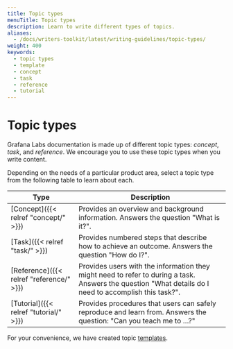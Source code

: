 ```yaml
---
title: Topic types
menuTitle: Topic types
description: Learn to write different types of topics.
aliases:
  - /docs/writers-toolkit/latest/writing-guidelines/topic-types/
weight: 400
keywords:
  - topic types
  - template
  - concept
  - task
  - reference
  - tutorial
---
```


# Topic types

Grafana Labs documentation is made up of different topic types: _concept_, _task_, and _reference_. We encourage you to use these topic types when you write content.

Depending on the needs of a particular product area, select a topic type from the following table to learn about each.

| Type                                     | Description                                                                                                                                            |
| ---------------------------------------- | ------------------------------------------------------------------------------------------------------------------------------------------------------ |
| [Concept]({{< relref "concept/" >}})     | Provides an overview and background information. Answers the question "What is it?".                                                                   |
| [Task]({{< relref "task/" >}})           | Provides numbered steps that describe how to achieve an outcome. Answers the question "How do I?".                                                     |
| [Reference]({{< relref "reference/" >}}) | Provides users with the information they might need to refer to during a task. Answers the question "What details do I need to accomplish this task?". |
| [Tutorial]({{< relref "tutorial/" >}}) | Provides procedures that users can safely reproduce and learn from. Answers the question: "Can you teach me to …?" |

For your convenience, we have created topic [templates](https://github.com/grafana/writers-toolkit/tree/main/docs/static/templates).
